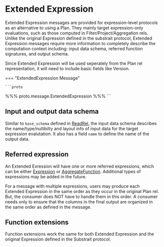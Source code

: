 # Extended Expression

Extended Expression messages are provided for expression-level protocols as an alternative to using a Plan. They mainly target expression-only evaluations, such as those computed in Filter/Project/Aggregation rels. Unlike the original Expression defined in the substrait protocol, Extended Expression messages require more information to completely describe the computation context including: input data schema, referred function signatures, and output schema. 

Since Extended Expression will be used seperately from the Plan rel representation, it will need to include basic fields like Version.

=== "ExtendedExpression Message"

    ```proto
%%% proto.message.ExtendedExpression %%%
    ```

## Input and output data schema

Similar to `base_schema` defined in [ReadRel](https://github.com/substrait-io/substrait/blob/7f272f13f22cd5f5842baea42bcf7961e6251881/proto/substrait/algebra.proto#L58), the input data schema describes the name/type/nullibilty and layout info of input data for the target expression evalutation. It also has a field `name` to define the name of the output data.

## Referred expression

An Extended Exression will have one or more referred expressions, which can be either [Expression](https://github.com/substrait-io/substrait/blob/7f272f13f22cd5f5842baea42bcf7961e6251881/proto/substrait/algebra.proto) or [AggregateFunction](https://github.com/substrait-io/substrait/blob/7f272f13f22cd5f5842baea42bcf7961e6251881/proto/substrait/algebra.proto#L1170). Additional types of expressions may be added in the future.

For a message with multiple expressions, users may produce each Extended Expression in the same order as they occur in the original Plan rel. But, the consumer does NOT have to handle them in this order. A consumer needs only to ensure that the columns in the final output are organized in the same order as defined in the message.

## Function extensions

Function extensions work the same for both Extended Expression and the original Expression defined in the Substrait protocol.
